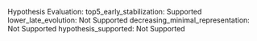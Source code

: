 Hypothesis Evaluation:
top5_early_stabilization: Supported
lower_late_evolution: Not Supported
decreasing_minimal_representation: Not Supported
hypothesis_supported: Not Supported